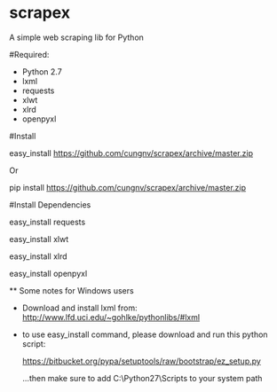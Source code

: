 scrapex
=======

A simple web scraping lib for Python

#Required:
* Python 2.7
* lxml
* requests
* xlwt
* xlrd
* openpyxl

#Install

easy_install https://github.com/cungnv/scrapex/archive/master.zip

Or

pip install https://github.com/cungnv/scrapex/archive/master.zip

#Install Dependencies

easy_install requests

easy_install xlwt

easy_install xlrd

easy_install openpyxl

** Some notes for Windows users
- Download and install lxml from:
http://www.lfd.uci.edu/~gohlke/pythonlibs/#lxml

- to use easy_install command, please download and run this python script:

	https://bitbucket.org/pypa/setuptools/raw/bootstrap/ez_setup.py

	...then make sure to add C:\Python27\Scripts to your system path




